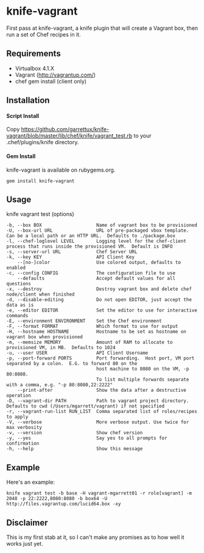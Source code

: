 knife-vagrant
========
First pass at knife-vagrant, a knife plugin that will create a Vagrant box, then run a set of Chef recipes in it.

Requirements
-------------------

- Virtualbox 4.1.X
- Vagrant (http://vagrantup.com/)
- chef gem install (client only)

Installation
-------------------
#### Script Install
Copy https://github.com/garrettux/knife-vagrant/blob/master/lib/chef/knife/vagrant_test.rb to your .chef/plugins/knife directory.

#### Gem Install
knife-vagrant is available on rubygems.org.

    gem install knife-vagrant

Usage
-------------------
knife vagrant test (options)

    -b, --box BOX                    Name of vagrant box to be provisioned
    -U, --box-url URL                URL of pre-packaged vbox template.  Can be a local path or an HTTP URL.  Defaults to ./package.box
    -l, --chef-loglevel LEVEL        Logging level for the chef-client process that runs inside the provisioned VM.  Default is INFO
    -s, --server-url URL             Chef Server URL
    -k, --key KEY                    API Client Key
        --[no-]color                 Use colored output, defaults to enabled
    -c, --config CONFIG              The configuration file to use
        --defaults                   Accept default values for all questions
    -x, --destroy                    Destroy vagrant box and delete chef node/client when finished
    -d, --disable-editing            Do not open EDITOR, just accept the data as is
    -e, --editor EDITOR              Set the editor to use for interactive commands
    -E, --environment ENVIRONMENT    Set the Chef environment
    -F, --format FORMAT              Which format to use for output
    -H, --hostname HOSTNAME          Hostname to be set as hostname on vagrant box when provisioned
    -m, --memsize MEMORY             Amount of RAM to allocate to provisioned VM, in MB.  Defaults to 1024
    -u, --user USER                  API Client Username
    -p, --port-forward PORTS         Port forwarding.  Host port, VM port separated by a colon.  E.G. to forward 80 on the 
                                     host machine to 8080 on the VM, -p 80:8080.  
                                     To list multiple forwards separate with a comma, e.g. "-p 80:8080,22:2222"
        --print-after                Show the data after a destructive operation
    -D, --vagrant-dir PATH           Path to vagrant project directory.  Defaults to cwd (/Users/mgarrett/vagrant) if not specified
    -r, --vagrant-run-list RUN_LIST  Comma separated list of roles/recipes to apply
    -V, --verbose                    More verbose output. Use twice for max verbosity
    -v, --version                    Show chef version
    -y, --yes                        Say yes to all prompts for confirmation
    -h, --help                       Show this message

Example
-------------------
Here's an example:

    knife vagrant test -b base -H vagrant-mgarrett01 -r role[vagrant] -m 2048 -p 22:2222,8080:8080 -b box64 -U http://files.vagrantup.com/lucid64.box -xy

Disclaimer
-------------------

This is my first stab at it, so I can't make any promises as to how well it works just yet.
